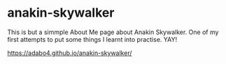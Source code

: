 # anakin-skywalker
This is but a simmple About Me page about Anakin Skywalker. One of my first attempts to put some things I learnt into practise. YAY!

https://adabo4.github.io/anakin-skywalker/

